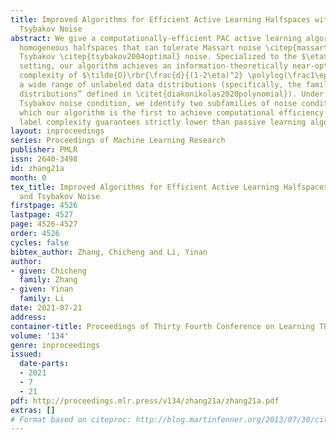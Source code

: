 ```yaml
---
title: Improved Algorithms for Efficient Active Learning Halfspaces with Massart and
  Tsybakov Noise
abstract: We give a computationally-efficient PAC active learning algorithm for $d$-dimensional
  homogeneous halfspaces that can tolerate Massart noise \citep{massart2006risk} and
  Tsybakov \citep{tsybakov2004optimal} noise. Specialized to the $\eta$-Massart noise
  setting, our algorithm achieves an information-theoretically near-optimal label
  complexity of $\tilde{O}\rbr{\frac{d}{(1-2\eta)^2} \polylog(\frac1\epsilon)}$ under
  a wide range of unlabeled data distributions (specifically, the family of “structured
  distributions” defined in \citet{diakonikolas2020polynomial}). Under the more challenging
  Tsybakov noise condition, we identify two subfamilies of noise conditions, under
  which our algorithm is the first to achieve computational efficiency and provide
  label complexity guarantees strictly lower than passive learning algorithms.
layout: inproceedings
series: Proceedings of Machine Learning Research
publisher: PMLR
issn: 2640-3498
id: zhang21a
month: 0
tex_title: Improved Algorithms for Efficient Active Learning Halfspaces with Massart
  and Tsybakov Noise
firstpage: 4526
lastpage: 4527
page: 4526-4527
order: 4526
cycles: false
bibtex_author: Zhang, Chicheng and Li, Yinan
author:
- given: Chicheng
  family: Zhang
- given: Yinan
  family: Li
date: 2021-07-21
address:
container-title: Proceedings of Thirty Fourth Conference on Learning Theory
volume: '134'
genre: inproceedings
issued:
  date-parts:
  - 2021
  - 7
  - 21
pdf: http://proceedings.mlr.press/v134/zhang21a/zhang21a.pdf
extras: []
# Format based on citeproc: http://blog.martinfenner.org/2013/07/30/citeproc-yaml-for-bibliographies/
---
```

